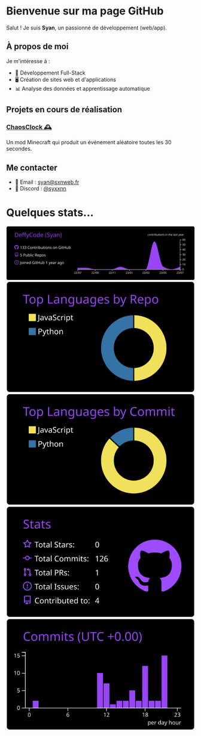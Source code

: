 # Bienvenue sur ma page GitHub

Salut ! Je suis **Syan**, un passionné de développement (web/app).

## À propos de moi

Je m'intéresse à :
- 🔧 Développement Full-Stack
- 🖥️ Création de sites web et d'applications
- 📊 Analyse des données et apprentissage automatique

## Projets en cours de réalisation

### [ChaosClock 🕰️](https://github.com/AetheriumMods/ChaosClock)
Un mod Minecraft qui produit un événement aléatoire toutes les 30 secondes.

## Me contacter

- 📧 Email : [syan@sxnweb.fr](mailto:syan@sxnweb.fr)
- 👾 Discord : [@syxxnn](https://discordapp.com/users/328228086556393472)

# Quelques stats...


[![](https://raw.githubusercontent.com/DeffyCode/DeffyCode/master/profile-summary-card-output/midnight_purple/0-profile-details.svg)](https://github.com/vn7n24fzkq/github-profile-summary-cards)
[![](https://raw.githubusercontent.com/DeffyCode/DeffyCode/master/profile-summary-card-output/midnight_purple/1-repos-per-language.svg)](https://github.com/vn7n24fzkq/github-profile-summary-cards) [![](https://raw.githubusercontent.com/DeffyCode/DeffyCode/master/profile-summary-card-output/midnight_purple/2-most-commit-language.svg)](https://github.com/vn7n24fzkq/github-profile-summary-cards)
[![](https://raw.githubusercontent.com/DeffyCode/DeffyCode/master/profile-summary-card-output/midnight_purple/3-stats.svg)](https://github.com/vn7n24fzkq/github-profile-summary-cards) [![](https://raw.githubusercontent.com/DeffyCode/DeffyCode/master/profile-summary-card-output/midnight_purple/4-productive-time.svg)](https://github.com/vn7n24fzkq/github-profile-summary-cards)
